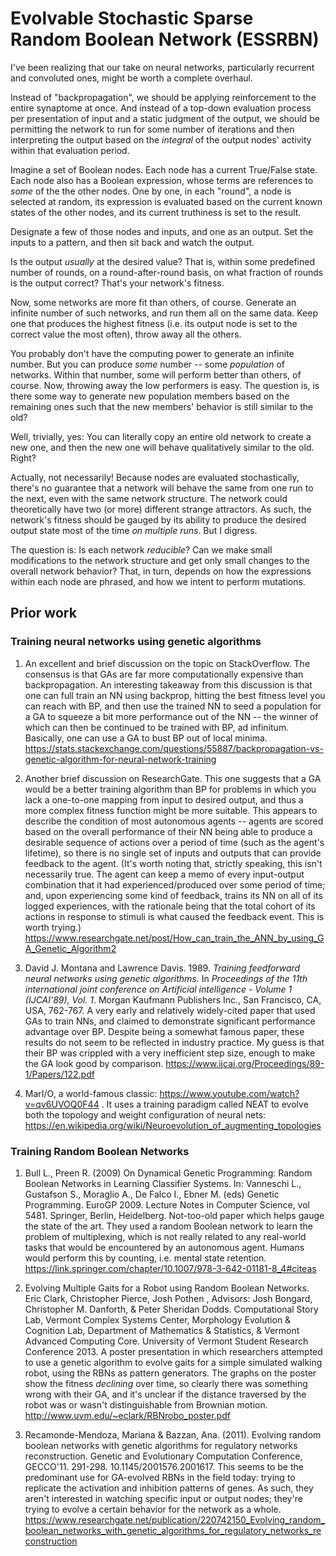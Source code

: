 # Evolvable Stochastic Sparse Random Boolean Network (ESSRBN)

I've been realizing that our take on neural networks, particularly recurrent and convoluted ones, might be worth a complete overhaul.

Instead of "backpropagation", we should be applying reinforcement to the entire synaptome at once. And instead of a top-down evaluation process per presentation of input and a static judgment of the output, we should be permitting the network to run for some number of iterations and then interpreting the output based on the _integral_ of the output nodes' activity within that evaluation period.

Imagine a set of Boolean nodes. Each node has a current True/False state. Each node also has a Boolean expression, whose terms are references to _some_ of the the other nodes. One by one, in each "round", a node is selected at random, its expression is evaluated based on the current known states of the other nodes, and its current truthiness is set to the result.

Designate a few of those nodes and inputs, and one as an output. Set the inputs to a pattern, and then sit back and watch the output.

Is the output _usually_ at the desired value? That is, within some predefined number of rounds, on a round-after-round basis, on what fraction of rounds is the output correct? That's your network's fitness.

Now, some networks are more fit than others, of course. Generate an infinite number of such networks, and run them all on the same data. Keep one that produces the highest fitness (i.e. its output node is set to the correct value the most often), throw away all the others.

You probably don't have the computing power to generate an infinite number. But you can produce _some_ number -- some _population_ of networks. Within that number, some will perform better than others, of course. Now, throwing away the low performers is easy. The question is, is there some way to generate new population members based on the remaining ones such that the new members' behavior is still similar to the old? 

Well, trivially, yes: You can literally copy an entire old network to create a new one, and then the new one will behave qualitatively similar to the old. Right?

Actually, not necessarily! Because nodes are evaluated stochastically, there's no guarantee that a network will behave the same from one run to the next, even with the same network structure. The network could theoretically have two (or more) different strange attractors. As such, the network's fitness should be gauged by its ability to produce the desired output state most of the time _on multiple runs_. But I digress.

The question is: Is each network _reducible_? Can we make small modifications to the network structure and get only small changes to the overall network behavior? That, in turn, depends on how the expressions within each node are phrased, and how we intent to perform mutations.


## Prior work

### Training neural networks using genetic algorithms

1. An excellent and brief discussion on the topic on StackOverflow. The consensus is that GAs are far more computationally expensive than backpropagation. An interesting takeaway from this discussion is that one can full train an NN using backprop, hitting the best fitness level you can reach with BP, and then use the trained NN to seed a population for a GA to squeeze a bit more performance out of the NN -- the winner of which can then be continued to be trained with BP, ad infinitum. Basically, one can use a GA to bust BP out of local minima. https://stats.stackexchange.com/questions/55887/backpropagation-vs-genetic-algorithm-for-neural-network-training

1. Another brief discussion on ResearchGate. This one suggests that a GA would be a better training algorithm than BP for problems in which you lack a one-to-one mapping from input to desired output, and thus a more complex fitness function might be more suitable. This appears to describe the condition of most autonomous agents -- agents are scored based on the overall performance of their NN being able to produce a desirable sequence of actions over a period of time (such as the agent's lifetime), so there is no single set of inputs and outputs that can provide feedback to the agent. (It's worth noting that, strictly speaking, this isn't necessarily true. The agent can keep a memo of every input-output combination that it had experienced/produced over some period of time; and, upon experiencing some kind of feedback, trains its NN on all of its logged experiences, with the rationale being that the total cohort of its actions in response to stimuli is what caused the feedback event. This is worth trying.) https://www.researchgate.net/post/How_can_train_the_ANN_by_using_GA_Genetic_Algorithm2

1. David J. Montana and Lawrence Davis. 1989. _Training feedforward neural networks using genetic algorithms._ In _Proceedings of the 11th international joint conference on Artificial intelligence - Volume 1 (IJCAI'89), Vol. 1_. Morgan Kaufmann Publishers Inc., San Francisco, CA, USA, 762-767. A very early and relatively widely-cited paper that used GAs to train NNs, and claimed to demonstrate significant performance advantage over BP. Despite being a somewhat famous paper, these results do not seem to be reflected in industry practice. My guess is that their BP was crippled with a very inefficient step size, enough to make the GA look good by comparison. https://www.ijcai.org/Proceedings/89-1/Papers/122.pdf

1. MarI/O, a world-famous classic: https://www.youtube.com/watch?v=qv6UVOQ0F44 . It uses a training paradigm called NEAT to evolve both the topology and weight configuration of neural nets: https://en.wikipedia.org/wiki/Neuroevolution_of_augmenting_topologies

### Training Random Boolean Networks

1. Bull L., Preen R. (2009) On Dynamical Genetic Programming: Random Boolean Networks in Learning Classifier Systems. In: Vanneschi L., Gustafson S., Moraglio A., De Falco I., Ebner M. (eds) Genetic Programming. EuroGP 2009. Lecture Notes in Computer Science, vol 5481. Springer, Berlin, Heidelberg. Not-too-old paper which helps gauge the state of the art. They used a random Boolean network to learn the problem of multiplexing, which is not really related to any real-world tasks that would be encountered by an autonomous agent. Humans would perform this by counting, i.e. mental state retention. https://link.springer.com/chapter/10.1007/978-3-642-01181-8_4#citeas

1. Evolving Multiple Gaits for a Robot using Random Boolean Networks. Eric Clark, Christopher Pierce, Josh Pothen , Advisors: Josh Bongard, Christopher M. Danforth, & Peter Sheridan Dodds. Computational Story Lab, Vermont Complex Systems Center, Morphology Evolution & Cognition Lab, Department of Mathematics & Statistics, & Vermont Advanced Computing Core. University of Vermont Student Research Conference 2013. A poster presentation in which researchers attempted to use a genetic algorithm to evolve gaits for a simple simulated walking robot, using the RBNs as pattern generators. The graphs on the poster show the fitness _declining_ over time, so clearly there was something wrong with their GA, and it's unclear if the distance traversed by the robot was or wasn't distinguishable from Brownian motion. http://www.uvm.edu/~eclark/RBNrobo_poster.pdf

1. Recamonde-Mendoza, Mariana & Bazzan, Ana. (2011). Evolving random boolean networks with genetic algorithms for regulatory networks reconstruction. Genetic and Evolutionary Computation Conference, GECCO'11. 291-298. 10.1145/2001576.2001617. This seems to be the predominant use for GA-evolved RBNs in the field today: trying to replicate the activation and inhibition patterns of genes. As such, they aren't interested in watching specific input or output nodes; they're trying to evolve a certain behavior for the network as a whole. https://www.researchgate.net/publication/220742150_Evolving_random_boolean_networks_with_genetic_algorithms_for_regulatory_networks_reconstruction



